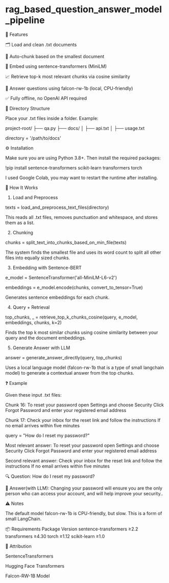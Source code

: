 # rag_based_question_answer_model_pipeline

📌 Features

🗂 Load and clean .txt documents

📏 Auto-chunk based on the smallest document

🧠 Embed using sentence-transformers (MiniLM)

📈 Retrieve top-k most relevant chunks via cosine similarity

💬 Answer questions using falcon-rw-1b (local, CPU-friendly)

✅ Fully offline, no OpenAI API required




📁 Directory Structure

Place your .txt files inside a folder. Example:

project-root/
├── qa.py
├── docs/
│   ├── api.txt
│   ├── usage.txt

directory = '/path/to/docs'



⚙️ Installation

Make sure you are using Python 3.8+. Then install the required packages:

!pip install sentence-transformers scikit-learn transformers torch


I used Google Colab, you may want to restart the runtime after installing.


🚀 How It Works


1. Load and Preprocess
   
texts = load_and_preprocess_text_files(directory)

This reads all .txt files, removes punctuation and whitespace, and stores them as a list.

2. Chunking
   
chunks = split_text_into_chunks_based_on_min_file(texts)

The system finds the smallest file and uses its word count to split all other files into equally sized chunks.

3. Embedding with Sentence-BERT
   
e_model = SentenceTransformer('all-MiniLM-L6-v2')

embeddings = e_model.encode(chunks, convert_to_tensor=True)

Generates sentence embeddings for each chunk.

4. Query + Retrieval
   
top_chunks, _ = retrieve_top_k_chunks_cosine(query, e_model, embeddings, chunks, k=2)

Finds the top k most similar chunks using cosine similarity between your query and the document embeddings.


5. Generate Answer with LLM
   
answer = generate_answer_directly(query, top_chunks)

Uses a local language model (falcon-rw-1b that is a type of small langchain model) to generate a contextual answer from the top chunks.


❓ Example

Given these input .txt files:

Chunk 16: To reset your password open Settings and choose Security Click Forgot Password and enter your registered email address

Chunk 17: Check your inbox for the reset link and follow the instructions If no email arrives within five minutes


query = "How do I reset my password?"

Most relevant answer: To reset your password open Settings and choose Security Click Forgot Password and enter your registered email address  

Second relevant answer: Check your inbox for the reset link and follow the instructions If no email arrives within five minutes  

🔍 Question: How do I reset my password?  

🧠 Answer(with LLM): Changing your password will ensure you are the only person who can access your account, and will help improve your security..

⚠️ Notes

The default model falcon-rw-1b is CPU-friendly, but slow. This is a form of small LangChain.


📦 Requirements
Package	                    Version
sentence-transformers	      ≥2.2
transformers	              ≥4.30
torch	                      ≥1.12
scikit-learn	              ≥1.0



🧠 Attribution

SentenceTransformers

Hugging Face Transformers

Falcon-RW-1B Model
